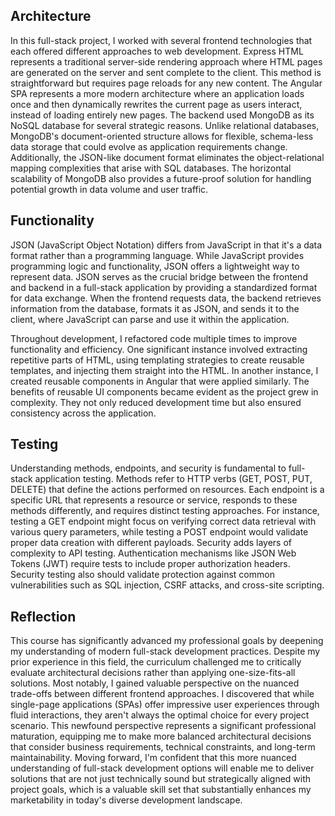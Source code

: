 ## Architecture

In this full-stack project, I worked with several frontend technologies that each offered different approaches to web development. Express HTML represents a traditional server-side rendering approach where HTML pages are generated on the server and sent complete to the client. This method is straightforward but requires page reloads for any new content. The Angular SPA represents a more modern architecture where an application loads once and then dynamically rewrites the current page as users interact, instead of loading entirely new pages. The backend used MongoDB as its NoSQL database for several strategic reasons. Unlike relational databases, MongoDB's document-oriented structure allows for flexible, schema-less data storage that could evolve as application requirements change. Additionally, the JSON-like document format eliminates the object-relational mapping complexities that arise with SQL databases. The horizontal scalability of MongoDB also provides a future-proof solution for handling potential growth in data volume and user traffic.

## Functionality

JSON (JavaScript Object Notation) differs from JavaScript in that it's a data format rather than a programming language. While JavaScript provides programming logic and functionality, JSON offers a lightweight way to represent data. JSON serves as the crucial bridge between the frontend and backend in a full-stack application by providing a standardized format for data exchange. When the frontend requests data, the backend retrieves information from the database, formats it as JSON, and sends it to the client, where JavaScript can parse and use it within the application.

Throughout development, I refactored code multiple times to improve functionality and efficiency. One significant instance involved extracting repetitive parts of HTML, using templating strategies to create reusable templates, and injecting them straight into the HTML. In another instance, I created reusable components in Angular that were applied similarly. The benefits of reusable UI components became evident as the project grew in complexity. They not only reduced development time but also ensured consistency across the application. 

## Testing

Understanding methods, endpoints, and security is fundamental to full-stack application testing. Methods refer to HTTP verbs (GET, POST, PUT, DELETE) that define the actions performed on resources. Each endpoint is a specific URL that represents a resource or service, responds to these methods differently, and requires distinct testing approaches. For instance, testing a GET endpoint might focus on verifying correct data retrieval with various query parameters, while testing a POST endpoint would validate proper data creation with different payloads. Security adds layers of complexity to API testing. Authentication mechanisms like JSON Web Tokens (JWT) require tests to include proper authorization headers. Security testing also should validate protection against common vulnerabilities such as SQL injection, CSRF attacks, and cross-site scripting. 

## Reflection

This course has significantly advanced my professional goals by deepening my understanding of modern full-stack development practices. Despite my prior experience in this field, the curriculum challenged me to critically evaluate architectural decisions rather than applying one-size-fits-all solutions. Most notably, I gained valuable perspective on the nuanced trade-offs between different frontend approaches. I discovered that while single-page applications (SPAs) offer impressive user experiences through fluid interactions, they aren't always the optimal choice for every project scenario. This newfound perspective represents a significant professional maturation, equipping me to make more balanced architectural decisions that consider business requirements, technical constraints, and long-term maintainability. Moving forward, I'm confident that this more nuanced understanding of full-stack development options will enable me to deliver solutions that are not just technically sound but strategically aligned with project goals, which is a valuable skill set that substantially enhances my marketability in today's diverse development landscape.
